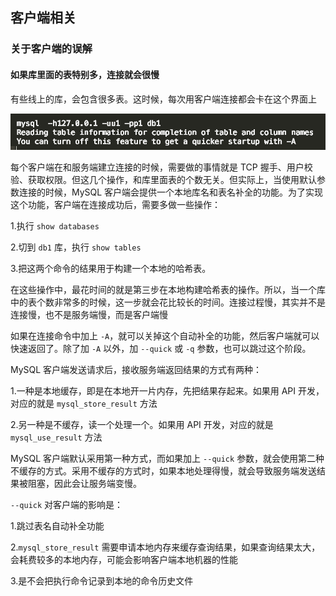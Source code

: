 ## 客户端相关

### 关于客户端的误解

#### 如果库里面的表特别多，连接就会很慢

有些线上的库，会包含很多表。这时候，每次用客户端连接都会卡在这个界面上

![](./Images/库太多客户端连接缓慢.png)

每个客户端在和服务端建立连接的时候，需要做的事情就是 TCP 握手、用户校验、获取权限。但这几个操作，和库里面表的个数无关。但实际上，当使用默认参数连接的时候，MySQL 客户端会提供一个本地库名和表名补全的功能。为了实现这个功能，客户端在连接成功后，需要多做一些操作：

1.执行 `show databases`

2.切到 `db1` 库，执行 `show tables`

3.把这两个命令的结果用于构建一个本地的哈希表。

在这些操作中，最花时间的就是第三步在本地构建哈希表的操作。所以，当一个库中的表个数非常多的时候，这一步就会花比较长的时间。连接过程慢，其实并不是连接慢，也不是服务端慢，而是客户端慢

如果在连接命令中加上 `-A`，就可以关掉这个自动补全的功能，然后客户端就可以快速返回了。除了加 `-A` 以外，加 `--quick` 或 `-q` 参数，也可以跳过这个阶段。

MySQL 客户端发送请求后，接收服务端返回结果的方式有两种：

1.一种是本地缓存，即是在本地开一片内存，先把结果存起来。如果用 API 开发，对应的就是 `mysql_store_result` 方法

2.另一种是不缓存，读一个处理一个。如果用 API 开发，对应的就是 `mysql_use_result` 方法

MySQL 客户端默认采用第一种方式，而如果加上 `--quick` 参数，就会使用第二种不缓存的方式。采用不缓存的方式时，如果本地处理得慢，就会导致服务端发送结果被阻塞，因此会让服务端变慢。

`--quick` 对客户端的影响是：

1.跳过表名自动补全功能

2.`mysql_store_result` 需要申请本地内存来缓存查询结果，如果查询结果太大，会耗费较多的本地内存，可能会影响客户端本地机器的性能

3.是不会把执行命令记录到本地的命令历史文件